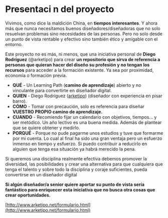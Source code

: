 # Presentaci n del proyecto

Vivimos, como dice la maldición China, en **tiempos interesantes**. Y ahora más que nunca necesitamos buenos diseñadores/diseñadoras que no solo resuelvan problemas sino necesidades de las personas. Pero no solo desde un punto de vista rentable y efectivo sino también ético y amigable con el entorno.

Este proyecto no es más, ni menos, que una iniciativa personal de **Diego Rodríguez** \(@arketipo\) para crear **un repositorio que sirva de referencia a personas que quieran hacer del diseño su profesión y no tengan los recursos** para acceder a la formación existente. Ya sea por proximidad, economía o formación previa.

* **QUÉ** - Un Learning Path \(**camino de aprendizaje**\) abierto y no vinculante para convertirte en diseñador digital.
* **QUIEN** - Diego Rodríguez \([arketipo](http://arketipo.net)\) \(diseñador con experiencia en pisar barro\).
* **CÓMO** - Tomar con precaución, solo es referencia para diseñar **VUESTRO PROPIO camino de aprendizaje.**
* **CUANDO** - Recomiendo fijar un calendario con objetivos, tiempos… y ser metódico. Un año lectivo es una buena medida. Además de plantear que se quiere obtener y medirlo.
* **PORQUÉ** - Porque no pude pagarme unos estudios y tuve que formarme por mi cuenta. Lo cual al final ha sido una gran ventaja pero un esfuerzo inmenso en tiempo y esfuerzo. Si puedo contribuir a reducirlo en alguien que tenga esa situación ya habrá merecido la pena.

Si queremos una disciplina realmente efectiva debemos promover la diversidad, las posibilidades y crear una alternativa para que cualquiera que tenga el talento y sobre todo la disciplina y coraje suficientes, pueda convertirse en un diseñador digital

**Si algún diseñador/a senior quiere aportar su punto de vista sería fantástico para enriquecer esta iniciativa que no busca otra cosas que crear oportunidades.**

[http://www.arketipo.net/formulario.html](http://www.arketipo.net/formulario.html)

